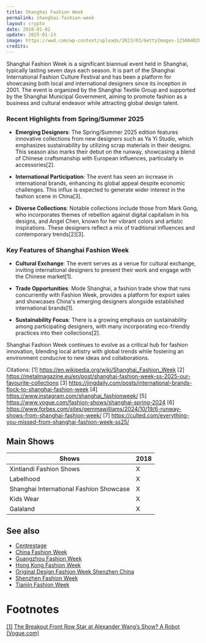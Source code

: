 ```yaml
---
title: Shanghai Fashion Week
permalink: shanghai-fashion-week
layout: crypto
date: 2018-01-02
update: 2025-01-23
image: https://wwd.com/wp-content/uploads/2023/03/GettyImages-1250040206.jpg
credits:
---
```


Shanghai Fashion Week is a significant biannual event held in Shanghai, typically lasting seven days each season. It is part of the Shanghai International Fashion Culture Festival and has been a platform for showcasing both local and international designers since its inception in 2001. The event is organized by the Shanghai Textile Group and supported by the Shanghai Municipal Government, aiming to promote fashion as a business and cultural endeavor while attracting global design talent.

### Recent Highlights from Spring/Summer 2025

- **Emerging Designers**: The Spring/Summer 2025 edition features innovative collections from new designers such as Ya Yi Studio, which emphasizes sustainability by utilizing scrap materials in their designs. This season also marks their debut on the runway, showcasing a blend of Chinese craftsmanship with European influences, particularly in accessories[2].

- **International Participation**: The event has seen an increase in international brands, enhancing its global appeal despite economic challenges. This influx is expected to generate wider interest in the fashion scene in China[3].

- **Diverse Collections**: Notable collections include those from Mark Gong, who incorporates themes of rebellion against digital capitalism in his designs, and Angel Chen, known for her vibrant colors and artistic inspirations. These designers reflect a mix of traditional influences and contemporary trends[2][3].

### Key Features of Shanghai Fashion Week

- **Cultural Exchange**: The event serves as a venue for cultural exchange, inviting international designers to present their work and engage with the Chinese market[1].

- **Trade Opportunities**: Mode Shanghai, a fashion trade show that runs concurrently with Fashion Week, provides a platform for export sales and showcases China's emerging designers alongside established international brands[1].

- **Sustainability Focus**: There is a growing emphasis on sustainability among participating designers, with many incorporating eco-friendly practices into their collections[2].

Shanghai Fashion Week continues to evolve as a critical hub for fashion innovation, blending local artistry with global trends while fostering an environment conducive to new ideas and collaborations.

Citations:
[1] https://en.wikipedia.org/wiki/Shanghai_Fashion_Week
[2] https://metalmagazine.eu/en/post/shanghai-fashion-week-ss-2025-our-favourite-collections
[3] https://jingdaily.com/posts/international-brands-flock-to-shanghai-fashion-week
[4] https://www.instagram.com/shanghai_fashionweek/
[5] https://www.vogue.com/fashion-shows/shanghai-spring-2024
[6] https://www.forbes.com/sites/gemmawilliams/2024/10/19/6-runway-shows-from-shanghai-fashion-week/
[7] https://culted.com/everything-you-missed-from-shanghai-fashion-week-ss25/

## Main Shows

|Shows|2018|
|-|-|
|Xintiandi Fashion Shows|X|
|Labelhood|X|
|Shanghai International Fashion Showcase|X|
|Kids Wear|X|
|Galaland|X|

## See also

+ [Centrestage](fashion-weeks-around-the-world)
+ [China Fashion Week](fashion-weeks-around-the-world)
+ [Guangzhou Fashion Week](fashion-weeks-around-the-world)
+ [Hong Kong Fashion Week](fashion-weeks-around-the-world)
+ [Original Design Fashion Week Shenzhen China](fashion-weeks-around-the-world)
+ [Shenzhen Fashion Week](fashion-weeks-around-the-world)
+ [Tianjin Fashion Week](fashion-weeks-around-the-world)

# Footnotes

[[1]](#a1) <span id="f1"></span> [The Breakout Front Row Star at Alexander Wang’s Show? A Robot (Vogue.com)](https://www.vogue.com/article/sophia-robot-front-row-alexander-wang-fall-2019-show)
